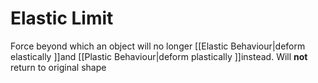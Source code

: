 # Elastic Limit

Force beyond which an object will no longer [[Elastic Behaviour|deform elastically ]]and [[Plastic Behaviour|deform plastically ]]instead. Will **not** return to original shape